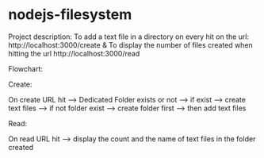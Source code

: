 # nodejs-filesystem

Project description: 
To add a text file in a directory on every hit on the url: http://localhost:3000/create &
To display the number of files created when hitting the url http://localhost:3000/read

Flowchart:

Create:

On create URL hit --> Dedicated Folder exists or not --> if exist --> create text files --> if not folder exist --> create folder first --> then add text files

Read:

On read URL hit --> display the count and the name of text files in the folder created
